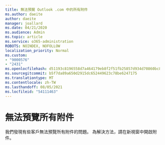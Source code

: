 ```yaml
---
title: 無法預覽 Outlook .com 中的所有附件
ms.author: daeite
author: daeite
manager: joallard
ms.date: 04/21/2020
ms.audience: Admin
ms.topic: article
ms.service: o365-administration
ROBOTS: NOINDEX, NOFOLLOW
localization_priority: Normal
ms.custom:
- "9000576"
- "2431"
ms.openlocfilehash: d51193c8196558d7a464179eb8f2f51fb25857d934d70860bc84c4f1f2bf0389
ms.sourcegitcommit: b5f7da89a650d2915dc652449623c78be6247175
ms.translationtype: MT
ms.contentlocale: zh-TW
ms.lasthandoff: 08/05/2021
ms.locfileid: "54111463"
---
```

# <a name="cant-preview-all-of-an-attachment"></a>無法預覽所有附件

我們發現有些客戶無法預覽所有附件的問題。 為解決方法，請在新視窗中開啟附件。